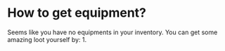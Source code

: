 # How to get equipment?
Seems like you have no equipments in your inventory.
You can get some amazing loot yourself by: 
1. 
